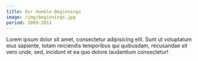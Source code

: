 ```yaml
---
title: Our Humble Beginnings
image: /img/beginnings.jpg
period: 2009-2011
---
```

Lorem ipsum dolor sit amet, consectetur adipisicing elit. Sunt ut voluptatum eius sapiente, totam reiciendis temporibus qui quibusdam, recusandae sit vero unde, sed, incidunt et ea quo dolore laudantium consectetur!

